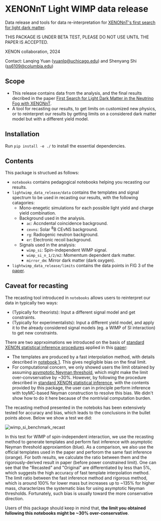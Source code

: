# XENONnT Light WIMP data release

Data release and tools for data re-interpretation for [XENONnT's first search for light dark matter](https://arxiv.org/abs/2409.17868).

THIS PACKAGE IS UNDER BETA TEST, PLEASE DO NOT USE UNTIL THE PAPER IS ACCEPTED.

XENON collaboration, 2024

Contact: Lanqing Yuan (yuanlq@uchicago.edu) and Shenyang Shi (ss6109@columbia.edu)

## Scope 

 * This release contains data from the analysis, and the final results decribed in the paper [First Search for Light Dark Matter in the Neutrino Fog with XENONnT](https://arxiv.org/abs/2409.17868).
 * A tool for recasting our results, to get limits on customized new physics, or to reinterpret our results by getting limits on a considered dark matter model but with a different yield model. 


## Installation

Run `pip install -e ./` to install the essential dependencies.

## Contents

This package is structued as follows:

  * `notebooks` contains pedagogical notebooks helping you recasting our results.
  * `lightwimp_data_release/data` contains the templates and signal spectrum to be used in recasting our results, with the following catagories:
    * Mono-enegetic simulations for each possible light yield and charge yield combination.
    * Background used in the analysis.
      * `ac`: Accndental coincidence background.
      * `cevns`: Solar $^8\mathrm{B}$ $\mathrm{CE}\nu\mathrm{NS}$ background.
      * `rg`: Radiogenic neutron background.
      * `er`: Electronic recoil background.
    * Signals used in the analysis:
      * `wimp_si`: Spin-independent WIMP signal.
      * `wimp_si_n_1/2/m2`: Momemtum dependent dark matter.
      * `mirror_dm`: Mirror dark matter (dark oxygen).
  * `lightwimp_data_release/limits` contains the data points in FIG 3 of the [paper](https://arxiv.org/abs/2409.17868).

## Caveat for recasting

The recasting tool introduced in `notebooks` allows users to reinterpret our data in typically two ways:
  * (Typically for theorists): Input a different signal model and get constraints. 
  * (Typically for experimentalists): Input a different yield model, and apply it to the already considered signal models (eg. a WIMP of SI interaction) to get new constraints.

There are two apprxoimations we introduced on the basis of [standard XENON statistical inference procedures](https://arxiv.org/abs/2406.13638) applied in this [paper](https://arxiv.org/abs/2409.17868):
  * The templates are produced by a fast interpolation method, with details described in [notebook 1](https://github.com/XENONnT/light_wimp_data_release/tree/master/notebooks). This gives negligible bias on the final limit.
  * For computational concern, we only showed users the limit obtained by assuming [asymptotic Neyman threshold](https://arxiv.org/abs/2406.13638), which might make the limit over-convservative by ~30%. However, by following the procedure described in [standard XENON statistical inference](https://arxiv.org/abs/2406.13638), with the contents provided by this package, the user can in principle perform inference with toyMC-based Neyman construction to resolve this bias. We didn't show how to do it here because of the nontrivial computation burden.

The recasting method presented in the noteboks has been extensively tested for accuracy and bias, which leads to the conclusions in the bullet points above. Below we show a test we did:

![wimp_si_benchmark_recast](https://github.com/user-attachments/assets/9eeee703-0791-4a4e-b69b-2f0e73f61779)

In this test for WIMP of spin-independent interaction, we use the recasting method to generate templates and perform fast inference with asymptotic Neyman threshold approxiamtion (blue). As a comparison, we also use the official templates used in the paper and perforom the same fast inference (orange). For both results, we calculate the ratio between them and the rigorously-derived result in paper (before power constrained limit). One can see that the "Recasted" and "Original" are differentiated by less than 5%, which suggests the high accuracy of fast template interpolation method. The limit ratio between the fast inference method and rigorous method, which is around 100% for lower mass but increases up to ~135% for higher mass, characterizes the systematic bias for using asymptotic Neyman thresholds. Fortunately, such bias is usually toward the more conservative direction.

Users of this package should keep in mind that, **the limit you obtained following this notebooks might be ~30% over-conservative**. 
